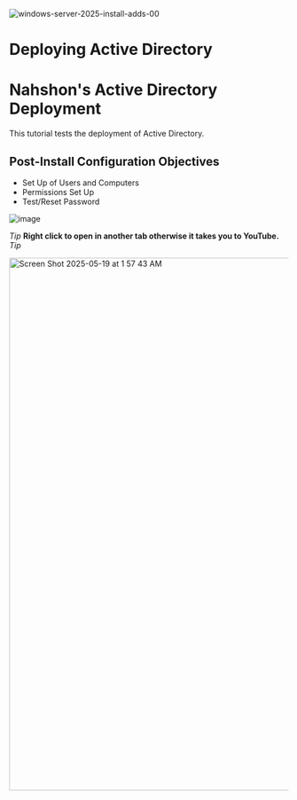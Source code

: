 ![windows-server-2025-install-adds-00](https://github.com/user-attachments/assets/fdc2a22a-0951-443a-a616-7aca182d8ec2)
<h1>Deploying Active Directory</h1>


<h1>Nahshon's Active Directory Deployment</h1>
This tutorial tests the deployment of Active Directory.<br />


<h2>Post-Install Configuration Objectives</h2>

- Set Up of Users and Computers
- Permissions Set Up 
- Test/Reset Password 
  



![image](https://github.com/user-attachments/assets/f8c23556-c8e7-402c-9739-1de83c8ad9aa)  

*Tip* <b>Right click to open in another tab otherwise it takes you to YouTube.</b> *Tip*


<a href="https://www.youtube.com/watch?v=z_EU1DpJrNA">   <img width="961" alt="Screen Shot 2025-05-19 at 1 57 43 AM" src="https://github.com/user-attachments/assets/ce6f5d9c-7bcf-4cce-921b-6762eaa155cb" />

   
 </a>
